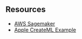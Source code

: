 ## Resources
- [AWS Sagemaker](https://paiml.com/docs/home/books/cloud-computing-for-data/chapter07-managed-ml/#aws-sagemaker-overview)
- [Apple CreateML Example](https://github.com/noahgift/Apple-CreateML-AutoML-Recipes)